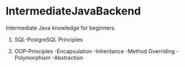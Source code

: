 # IntermediateJavaBackend
Intermediate Java knowledge for beginners.

1) SQL-PostgreSQL Principles

2) OOP-Principles
 -Encapsulation
 -Inheritance
 -Method Overriding
 -Polymorphism
 -Abstraction
